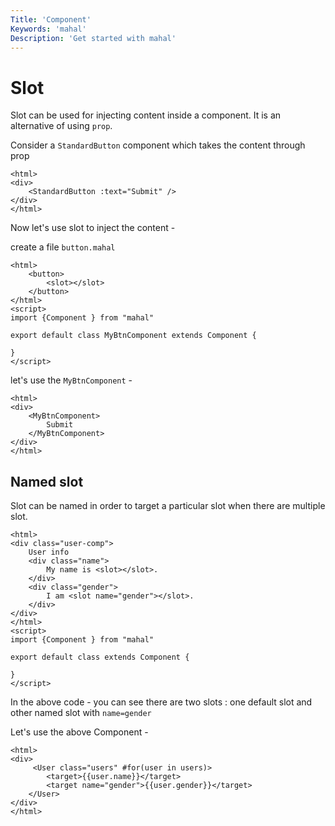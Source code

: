 ```yaml
---
Title: 'Component'
Keywords: 'mahal'
Description: 'Get started with mahal'
---
```


# Slot

Slot can be used for injecting content inside a component. It is an alternative of using `prop`.

Consider a `StandardButton` component which takes the content through prop

```
<html>
<div>
    <StandardButton :text="Submit" />
</div>
</html>
```

Now let's use slot to inject the content -

create a file `button.mahal`

```
<html>
    <button>
        <slot></slot>
    </button>
</html>
<script>
import {Component } from "mahal"

export default class MyBtnComponent extends Component {

}
</script>
```

let's use the `MyBtnComponent` - 

```
<html>
<div>
    <MyBtnComponent>
        Submit
    </MyBtnComponent>
</div>
</html>
```

## Named slot

Slot can be named in order to target a particular slot when there are multiple slot.

```
<html>
<div class="user-comp">
    User info
    <div class="name">
        My name is <slot></slot>.
    </div>
    <div class="gender">
        I am <slot name="gender"></slot>.
    </div>
</div>
</html>
<script>
import {Component } from "mahal"

export default class extends Component {

}
</script>
```

In the above code - you can see there are two slots : one default slot and other named slot with `name=gender`

Let's use the above Component -

```
<html>
<div>
     <User class="users" #for(user in users)>
        <target>{{user.name}}</target>
        <target name="gender">{{user.gender}}</target>
    </User>
</div>
</html>
```